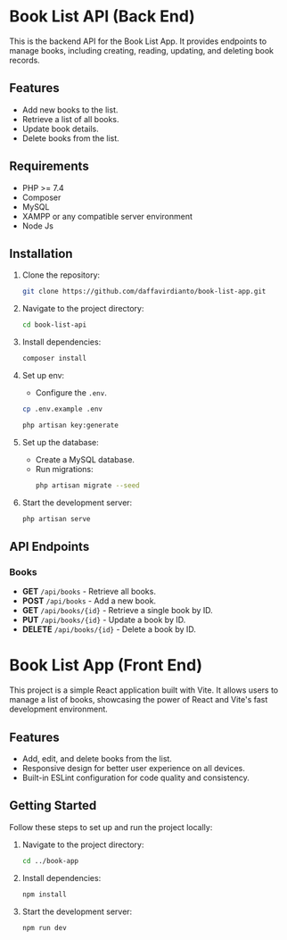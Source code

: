 # Book List API (Back End)

This is the backend API for the Book List App. It provides endpoints to manage books, including creating, reading, updating, and deleting book records.

## Features

- Add new books to the list.
- Retrieve a list of all books.
- Update book details.
- Delete books from the list.

## Requirements

- PHP >= 7.4
- Composer
- MySQL
- XAMPP or any compatible server environment
- Node Js

## Installation

1. Clone the repository:
    ```bash
    git clone https://github.com/daffavirdianto/book-list-app.git
    ```
2. Navigate to the project directory:
    ```bash
    cd book-list-api
    ```
3. Install dependencies:
    ```bash
    composer install
    ```
4. Set up env:
   - Configure the `.env`.
    ```bash
    cp .env.example .env
    ```
    ```bash
    php artisan key:generate
    ```
6. Set up the database:
    - Create a MySQL database.
    - Run migrations:
      ```bash
      php artisan migrate --seed
      ```

7. Start the development server:
    ```bash
    php artisan serve
    ```

## API Endpoints

### Books

- **GET** `/api/books` - Retrieve all books.
- **POST** `/api/books` - Add a new book.
- **GET** `/api/books/{id}` - Retrieve a single book by ID.
- **PUT** `/api/books/{id}` - Update a book by ID.
- **DELETE** `/api/books/{id}` - Delete a book by ID.


# Book List App (Front End)

This project is a simple React application built with Vite. It allows users to manage a list of books, showcasing the power of React and Vite's fast development environment.

## Features

- Add, edit, and delete books from the list.
- Responsive design for better user experience on all devices.
- Built-in ESLint configuration for code quality and consistency.

## Getting Started

Follow these steps to set up and run the project locally:

1. Navigate to the project directory:
    ```bash
    cd ../book-app
    ```
3. Install dependencies:
    ```bash
    npm install
    ```
4. Start the development server:
    ```bash
    npm run dev
    ```
